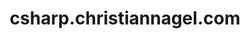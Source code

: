---
layout: post
title: csharp.christiannagel.com
categories: link
tags: [انگلیسی, برنامه‌نویسی]
---